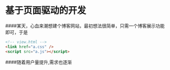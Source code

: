 # 基于页面驱动的开发


####某天，心血来潮想建个博客网站，最初想法很简单，只需一个博客展示功能即可，于是
```html
<!-- view.html -->
<link href="a.css" />
<script src="a.js"></script>
```
####随着用户量提升,需求也逐渐